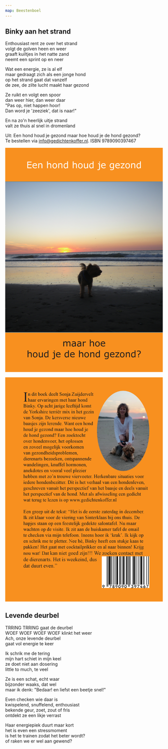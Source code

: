 ```yaml
---
map: Beestenboel
---
```


## Binky aan het strand

Enthousiast rent ze over het strand\
volgt de golven heen en weer\
graaft kuiltjes in het natte zand\
neemt een sprint op en neer

Wat een energie, ze is al elf\
maar gedraagt zich als een jonge hond \
op het strand gaat dat vanzelf \
de zee, de zilte lucht maakt haar gezond

Ze ruikt en volgt een spoor\
dan weer hier, dan weer daar\
"Pas op, niet happen hoor!\
Dan word je 'zeeziek', dat is naar!"

En na zo'n heerlijk uitje strand\
valt ze thuis al snel in dromenland

Uit: Een hond houd je gezond maar hoe houd je de hond gezond?\
Te bestellen via [info@gedichtenkoffer.nl](mailto:info@gedichtenkoffer.nl). ISBN 9789090397467

![boek](boek.jpg)

![boek achterkant](boek_achterkant.jpg)

## Levende deurbel

TRRING TRRING gaat de deurbel\
WOEF WOEF WOEF WOEF klinkt het weer\
Ach, onze levende deurbel\
gaat vol energie te keer

Ik schrik me de tering\
mijn hart schiet in mijn keel\
ze doet niet aan dosering\
little to much, te veel

Ze is een schat, echt waar\
bijzonder waaks, dat wel\
maar ik denk: "Bedaar!
en liefst een beetje snel!"

Even checken wie daar is\
kwispelend, snuffelend, enthousiast\
bekende geur, zoet, zout of fris\
ontdekt ze een likje verrast

Haar energiepiek duurt maar kort\
het is even een stressmoment\
is het te trainen zodat het beter wordt?\
of raken we er wel aan gewend?